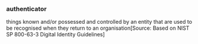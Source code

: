 ### authenticator

things known and/or possessed and controlled by an entity that are used to be recognised when they return to an organisation[Source: Based on NIST SP 800-63-3 Digital Identity Guidelines]